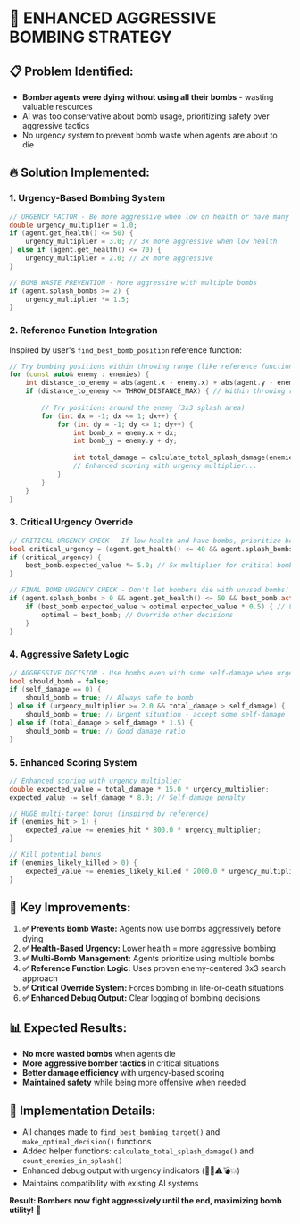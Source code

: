 # 🧨 ENHANCED AGGRESSIVE BOMBING STRATEGY

## 📋 **Problem Identified:**
- **Bomber agents were dying without using all their bombs** - wasting valuable resources
- AI was too conservative about bomb usage, prioritizing safety over aggressive tactics
- No urgency system to prevent bomb waste when agents are about to die

## 🔥 **Solution Implemented:**

### **1. Urgency-Based Bombing System**
```cpp
// URGENCY FACTOR - Be more aggressive when low on health or have many bombs
double urgency_multiplier = 1.0;
if (agent.get_health() <= 50) {
    urgency_multiplier = 3.0; // 3x more aggressive when low health
} else if (agent.get_health() <= 70) {
    urgency_multiplier = 2.0; // 2x more aggressive
}

// BOMB WASTE PREVENTION - More aggressive with multiple bombs
if (agent.splash_bombs >= 2) {
    urgency_multiplier *= 1.5;
}
```

### **2. Reference Function Integration**
Inspired by user's `find_best_bomb_position` reference function:
```cpp
// Try bombing positions within throwing range (like reference function)
for (const auto& enemy : enemies) {
    int distance_to_enemy = abs(agent.x - enemy.x) + abs(agent.y - enemy.y);
    if (distance_to_enemy <= THROW_DISTANCE_MAX) { // Within throwing range
        
        // Try positions around the enemy (3x3 splash area)
        for (int dx = -1; dx <= 1; dx++) {
            for (int dy = -1; dy <= 1; dy++) {
                int bomb_x = enemy.x + dx;
                int bomb_y = enemy.y + dy;
                
                int total_damage = calculate_total_splash_damage(enemies, bomb_x, bomb_y);
                // Enhanced scoring with urgency multiplier...
            }
        }
    }
}
```

### **3. Critical Urgency Override**
```cpp
// CRITICAL URGENCY CHECK - If low health and have bombs, prioritize bombing!
bool critical_urgency = (agent.get_health() <= 40 && agent.splash_bombs > 0 && agent.cooldown == 0);
if (critical_urgency) {
    best_bomb.expected_value *= 5.0; // 5x multiplier for critical bombing
}

// FINAL BOMB URGENCY CHECK - Don't let bombers die with unused bombs!
if (agent.splash_bombs > 0 && agent.get_health() <= 50 && best_bomb.action_type == "THROW") {
    if (best_bomb.expected_value > optimal.expected_value * 0.5) { // Lower threshold
        optimal = best_bomb; // Override other decisions
    }
}
```

### **4. Aggressive Safety Logic**
```cpp
// AGGRESSIVE DECISION - Use bombs even with some self-damage when urgent
bool should_bomb = false;
if (self_damage == 0) {
    should_bomb = true; // Always safe to bomb
} else if (urgency_multiplier >= 2.0 && total_damage > self_damage) {
    should_bomb = true; // Urgent situation - accept some self-damage
} else if (total_damage > self_damage * 1.5) {
    should_bomb = true; // Good damage ratio
}
```

### **5. Enhanced Scoring System**
```cpp
// Enhanced scoring with urgency multiplier
double expected_value = total_damage * 15.0 * urgency_multiplier;
expected_value -= self_damage * 8.0; // Self-damage penalty

// HUGE multi-target bonus (inspired by reference)
if (enemies_hit > 1) {
    expected_value += enemies_hit * 800.0 * urgency_multiplier;
}

// Kill potential bonus
if (enemies_likely_killed > 0) {
    expected_value += enemies_likely_killed * 2000.0 * urgency_multiplier;
}
```

## 🎯 **Key Improvements:**

1. **✅ Prevents Bomb Waste:** Agents now use bombs aggressively before dying
2. **✅ Health-Based Urgency:** Lower health = more aggressive bombing
3. **✅ Multi-Bomb Management:** Agents prioritize using multiple bombs
4. **✅ Reference Function Logic:** Uses proven enemy-centered 3x3 search approach
5. **✅ Critical Override System:** Forces bombing in life-or-death situations
6. **✅ Enhanced Debug Output:** Clear logging of bombing decisions

## 📊 **Expected Results:**
- **No more wasted bombs** when agents die
- **More aggressive bomber tactics** in critical situations  
- **Better damage efficiency** with urgency-based scoring
- **Maintained safety** while being more offensive when needed

## 🔧 **Implementation Details:**
- All changes made to `find_best_bombing_target()` and `make_optimal_decision()` functions
- Added helper functions: `calculate_total_splash_damage()` and `count_enemies_in_splash()`
- Enhanced debug output with urgency indicators (🧨🔥⚠️💣💥)
- Maintains compatibility with existing AI systems

**Result: Bombers now fight aggressively until the end, maximizing bomb utility!** 🚀
